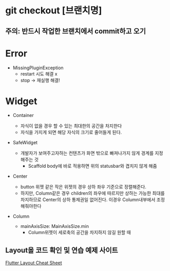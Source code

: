 # git checkout [브랜치명]

## 주의: 반드시 작업한 브랜치에서 commit하고 오기

# Error

- MissingPluginException
  - restart 시도 해결 x
  - stop -> 재실행 해결!

# Widget

- Container

  - 자식이 없을 경우 할 수 있는 최대한의 공간을 차지한다
  - 자식을 가지게 되면 해당 자식의 크기로 줄어들게 된다.

- SafeWidget

  - 개발자가 보여주고자하는 컨텐츠가 화면 밖으로 빠져나가지 않게 경계를 지정해주는 것
    - Scaffold body에 바로 적용하면 위의 statusbar와 겹치지 않게 해줌

- Center

  - button 위젯 같은 작은 위젯의 경우 상하 좌우 기준으로 정렬해준다.
  - 하지만, Column같은 경우 children의 좌우에 따르지만 상하는 가능한 최대를 차지하므로 Center의 상하 통제권일 없어진다. 이경우 Column내부에서 조정해줘야한다

- Column
  - mainAxisSize: MainAxisSize.min
    - Column위젯이 세로축의 공간을 차지하지 않길 원할 때

## Layout을 코드 확인 및 연습 예제 사이트

[Flutter Layout Cheat Sheet](https://medium.com/flutter-community/flutter-layout-cheat-sheet-5363348d037e)
